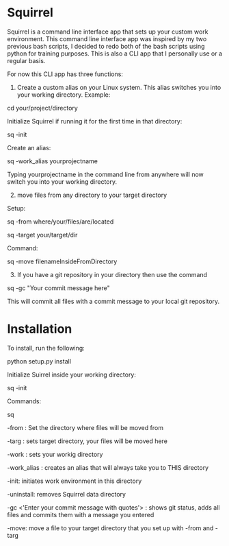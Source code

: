 # Squirrel

Squirrel is a command line interface app that sets up your custom work environment.
This command line interface app was inspired by my two previous bash scripts,
I decided to redo both of the bash scripts using python for training purposes.
This is also a CLI app that I personally use or a regular basis.

For now this CLI app has three functions:
1) Create a custom alias on your Linux system.
This alias switches you into your working directory.
Example: 

cd your/project/directory

Initialize Squirrel if running it for the first time in that directory:

sq -init

Create an alias:

sq -work_alias yourprojectname

Typing yourprojectname in the command line from anywhere will now switch 
you into your working directory.

2) move files from any directory to your target directory

Setup:

sq -from where/your/files/are/located

sq -target your/target/dir

Command:

sq -move filenameInsideFromDirectory

3) If you have a git repository in your directory then use the command

sq -gc "Your commit message here"

This will commit all files with a commit message to your local git repository. 



# Installation

To install, run the following:

python setup.py install

Initialize Suirrel inside your working directory:

sq -init

Commands:

sq <plus one if the below commands>

-from <path>: Set the directory where files will be moved from

-targ <path>: sets target directory, your files will be moved here

-work <path>: sets your workig directory

-work_alias <name>: creates an alias that will always take you to THIS directory

-init: initiates work environment in this directory

-uninstall: removes Squirrel data directory

-gc <'Enter your commit message with quotes'> : shows git status, adds all files and commits them with a message you entered

-move: move a file to your target directory that you set up with -from and -targ

